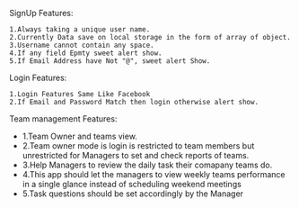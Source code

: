 SignUp Features:

    1.Always taking a unique user name.
    2.Currently Data save on local storage in the form of array of object.
    3.Username cannot contain any space.
    4.If any field Epmty sweet alert show.
    5.If Email Address have Not "@", sweet alert Show.

Login Features:

    1.Login Features Same Like Facebook
    2.If Email and Password Match then login otherwise alert show.
    
    

Team management Features:
 -   1.Team Owner and teams view.
 -   2.Team owner mode is login is restricted to team members but unrestricted for Managers to set and check reports  of teams.
 -   3.Help Managers to review the daily task their comapany teams do.
 -   4.This app should let the managers to view weekly teams performance in a single glance instead of scheduling weekend meetings
 -   5.Task questions should be set  accordingly by the Manager

